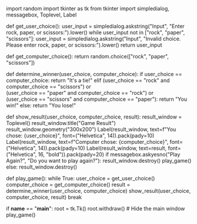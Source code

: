 import random
import tkinter as tk
from tkinter import simpledialog, messagebox, Toplevel, Label

def get_user_choice():
    user_input = simpledialog.askstring("Input", "Enter rock, paper, or scissors:").lower()
    while user_input not in ["rock", "paper", "scissors"]:
        user_input = simpledialog.askstring("Input", "Invalid choice. Please enter rock, paper, or scissors:").lower()
    return user_input

def get_computer_choice():
    return random.choice(["rock", "paper", "scissors"])

def determine_winner(user_choice, computer_choice):
    if user_choice == computer_choice:
        return "It's a tie!"
    elif (user_choice == "rock" and computer_choice == "scissors") or \
         (user_choice == "paper" and computer_choice == "rock") or \
         (user_choice == "scissors" and computer_choice == "paper"):
        return "You win!"
    else:
        return "You lose!"

def show_result(user_choice, computer_choice, result):
    result_window = Toplevel()
    result_window.title("Game Result")
    result_window.geometry("300x200")
    Label(result_window, text=f"You chose: {user_choice}", font=("Helvetica", 14)).pack(pady=10)
    Label(result_window, text=f"Computer chose: {computer_choice}", font=("Helvetica", 14)).pack(pady=10)
    Label(result_window, text=result, font=("Helvetica", 16, "bold")).pack(pady=20)
    if messagebox.askyesno("Play Again?", "Do you want to play again?"):
        result_window.destroy()
        play_game()
    else:
        result_window.destroy()

def play_game():
    while True:
        user_choice = get_user_choice()
        computer_choice = get_computer_choice()
        result = determine_winner(user_choice, computer_choice)
        show_result(user_choice, computer_choice, result)
        break

if __name__ == "__main__":
    root = tk.Tk()
    root.withdraw()  # Hide the main window
    play_game()
